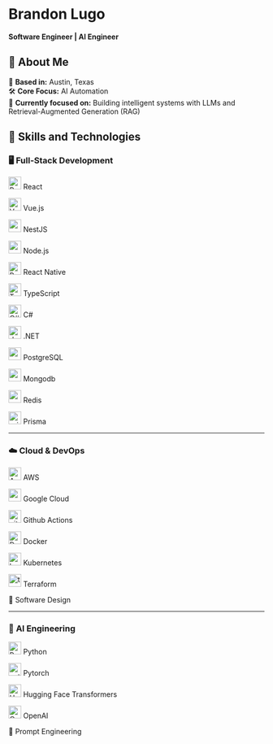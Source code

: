 # Brandon Lugo

**Software Engineer | AI Engineer**

## 🚀 **About Me**

🏡 **Based in:** Austin, Texas  
🛠️ **Core Focus:** AI Automation  
🔭 **Currently focused on:** Building intelligent systems with LLMs and Retrieval-Augmented Generation (RAG)

## 🔧 **Skills and Technologies**

### 🖥️ Full-Stack Development

<img src="https://cdn.jsdelivr.net/gh/devicons/devicon/icons/react/react-original.svg" alt="React" width="25"/> React

<img src="https://cdn.jsdelivr.net/gh/devicons/devicon/icons/vuejs/vuejs-original.svg" alt="Vue.js" width="25"/> Vue.js

<img src="https://cdn.jsdelivr.net/gh/devicons/devicon@latest/icons/nestjs/nestjs-original.svg"  width="25" /> NestJS

<img src="https://cdn.jsdelivr.net/gh/devicons/devicon@latest/icons/nodejs/nodejs-original.svg"  width="25" /> Node.js

<img src="https://cdn.jsdelivr.net/gh/devicons/devicon/icons/react/react-original.svg" alt="React Native" width="25"/> React Native

<img src="https://cdn.jsdelivr.net/gh/devicons/devicon/icons/typescript/typescript-original.svg" alt="TypeScript" width="25"/> TypeScript

<img src="https://cdn.jsdelivr.net/gh/devicons/devicon/icons/csharp/csharp-original.svg" alt="C#" width="25"/> C#

<img src="https://cdn.jsdelivr.net/gh/devicons/devicon@latest/icons/dotnetcore/dotnetcore-original.svg"  alt="dot-net" width="25" /> .NET

<img src="https://cdn.jsdelivr.net/gh/devicons/devicon/icons/postgresql/postgresql-original.svg" alt="postgresql" width="25"/> PostgreSQL

<img src="https://cdn.jsdelivr.net/gh/devicons/devicon/icons/mongodb/mongodb-original.svg" alt="mongodb" width="25"/> Mongodb

<img src="https://cdn.jsdelivr.net/gh/devicons/devicon/icons/redis/redis-original.svg" alt="redis" width="25"/> Redis

<img src="https://cdn.jsdelivr.net/gh/devicons/devicon@latest/icons/prisma/prisma-original.svg" alt="prisma" width="25" /> Prisma

---

### ☁️ **Cloud & DevOps**

<img src="https://cdn.jsdelivr.net/gh/devicons/devicon/icons/amazonwebservices/amazonwebservices-plain-wordmark.svg" alt="AWS" width="25"/> AWS

<img src="https://cdn.jsdelivr.net/gh/devicons/devicon/icons/googlecloud/googlecloud-original.svg" alt="googlecloud" width="25"/> Google Cloud

<img src="https://cdn.jsdelivr.net/gh/devicons/devicon@latest/icons/githubactions/githubactions-original.svg" alt="githubactions" width="25" /> Github Actions

<img src="https://cdn.jsdelivr.net/gh/devicons/devicon/icons/docker/docker-plain.svg" alt="Docker" width="25"/> Docker

<img src="https://cdn.jsdelivr.net/gh/devicons/devicon/icons/kubernetes/kubernetes-original.svg" alt="kubernetes" width="25"/> Kubernetes

<img src="https://cdn.jsdelivr.net/gh/devicons/devicon/icons/terraform/terraform-original.svg" alt="terraform" width="25"/> Terraform

🧠 Software Design

          
---

### 🤖 **AI Engineering**

<img src="https://cdn.jsdelivr.net/gh/devicons/devicon/icons/python/python-original.svg" alt="Python" width="25"/> Python

<img src="https://cdn.jsdelivr.net/gh/devicons/devicon@latest/icons/pytorch/pytorch-original.svg"  alt="pytorch" width="25" /> Pytorch

[<img src="https://huggingface.co/front/assets/huggingface_logo.svg" alt="Hugging Face" width="25"/>](https://huggingface.co/transformers/) Hugging Face Transformers

[<img src="https://cdn.jsdelivr.net/gh/simple-icons/simple-icons/icons/openai.svg" alt="OpenAI" width="25"/>](https://openai.com) OpenAI

🧠 Prompt Engineering
